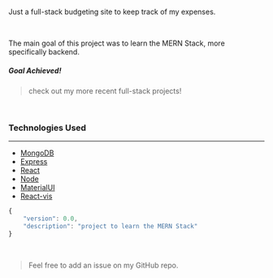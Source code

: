 Just a full-stack budgeting site to keep track of my expenses. 

<br/>

The main goal of this project was to learn the MERN Stack, more specifically backend. 

##### Goal Achieved!

> check out my more recent full-stack projects!

<br/>

### Technologies Used

<hr/>

- [MongoDB](https://www.mongodb.com/)
- [Express](https://expressjs.com/)
- [React](https://reactjs.org/)
- [Node](https://nodejs.org/en/)
- [MaterialUI](https://material-ui.com/)
- [React-vis](https://uber.github.io/react-vis/)

```js
{
    "version": 0.0,
    "description": "project to learn the MERN Stack"
}
```

<br/>

> Feel free to add an issue on my GitHub repo.

<br/>

